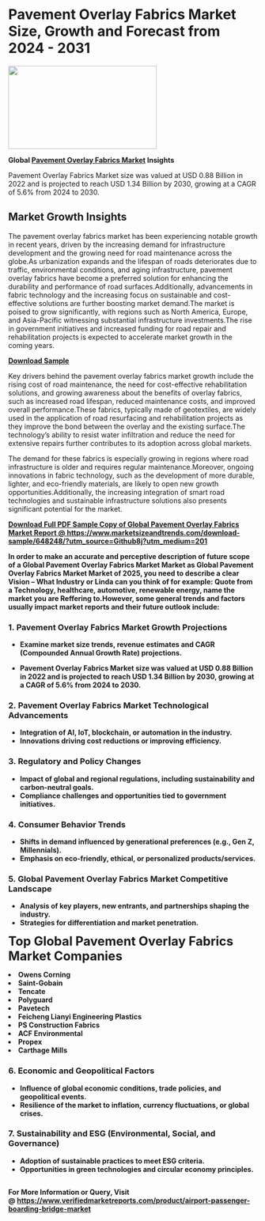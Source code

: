 <H1>Pavement Overlay Fabrics Market Size, Growth and Forecast from 2024 - 2031</H1><img class="aligncenter size-medium wp-image-584254" src="https://thirdeyenews.in/wp-content/uploads/2024/09/Global-Market-Research-300x168.jpeg" alt="" width="300" height="168" /><p><strong>Global&nbsp;<a href="https://www.marketsizeandtrends.com/download-sample/648248/?utm_source=Github8j?utm_medium=201">Pavement Overlay Fabrics Market</a> Insights</strong></p><p>Pavement Overlay Fabrics Market size was valued at USD 0.88 Billion in 2022 and is projected to reach USD 1.34 Billion by 2030, growing at a CAGR of 5.6% from 2024 to 2030.</p><p><h2>Market Growth Insights</h2> <p>The pavement overlay fabrics market has been experiencing notable growth in recent years, driven by the increasing demand for infrastructure development and the growing need for road maintenance across the globe.As urbanization expands and the lifespan of roads deteriorates due to traffic, environmental conditions, and aging infrastructure, pavement overlay fabrics have become a preferred solution for enhancing the durability and performance of road surfaces.Additionally, advancements in fabric technology and the increasing focus on sustainable and cost-effective solutions are further boosting market demand.The market is poised to grow significantly, with regions such as North America, Europe, and Asia-Pacific witnessing substantial infrastructure investments.The rise in government initiatives and increased funding for road repair and rehabilitation projects is expected to accelerate market growth in the coming years.</p> <p><strong><a href="#">Download Sample</a></strong></p> <p>Key drivers behind the pavement overlay fabrics market growth include the rising cost of road maintenance, the need for cost-effective rehabilitation solutions, and growing awareness about the benefits of overlay fabrics, such as increased road lifespan, reduced maintenance costs, and improved overall performance.These fabrics, typically made of geotextiles, are widely used in the application of road resurfacing and rehabilitation projects as they improve the bond between the overlay and the existing surface.The technology’s ability to resist water infiltration and reduce the need for extensive repairs further contributes to its adoption across global markets.</p> <p>The demand for these fabrics is especially growing in regions where road infrastructure is older and requires regular maintenance.Moreover, ongoing innovations in fabric technology, such as the development of more durable, lighter, and eco-friendly materials, are likely to open new growth opportunities.Additionally, the increasing integration of smart road technologies and sustainable infrastructure solutions also presents significant potential for the market.</p> <p><strong><a href="#"></p><p><span class=""><strong>Download Full PDF Sample Copy of Global Pavement Overlay Fabrics Market Report</strong> @ <a href="https://www.marketsizeandtrends.com/download-sample/648248/?utm_source=Github8j?utm_medium=201" target="_blank">https://www.marketsizeandtrends.com/download-sample/648248/?utm_source=Github8j?utm_medium=201</a></span></p><p>In order to make an accurate and perceptive description of future scope of a Global&nbsp;Pavement Overlay Fabrics Market Market as Global&nbsp;Pavement Overlay Fabrics Market Market of 2025, you need to describe a clear Vision &ndash; What Industry or Linda can you think of for example: Quote from a Technology, healthcare, automotive, renewable energy, name the market you are Reffering to.However, some general trends and factors usually impact market reports and their future outlook include:</p><h3>1.&nbsp;<strong>Pavement Overlay Fabrics Market Growth Projections</strong></h3><ul><li>Examine market size trends, revenue estimates and CAGR (Compounded Annual Growth Rate) projections.</li><li><p>Pavement Overlay Fabrics Market size was valued at USD 0.88 Billion in 2022 and is projected to reach USD 1.34 Billion by 2030, growing at a CAGR of 5.6% from 2024 to 2030.</p></li></ul><h3>2.&nbsp;<strong>Pavement Overlay Fabrics Market Technological Advancements</strong></h3><ul><li>Integration of AI, IoT, blockchain, or automation in the industry.</li><li>Innovations driving cost reductions or improving efficiency.</li></ul><h3>3.&nbsp;<strong>Regulatory and Policy Changes</strong></h3><ul><li>Impact of global and regional regulations, including sustainability and carbon-neutral goals.</li><li>Compliance challenges and opportunities tied to government initiatives.</li></ul><h3>4.&nbsp;<strong>Consumer Behavior Trends</strong></h3><ul><li>Shifts in demand influenced by generational preferences (e.g., Gen Z, Millennials).</li><li>Emphasis on eco-friendly, ethical, or personalized products/services.</li></ul><h3>5.&nbsp;<strong>Global Pavement Overlay Fabrics Market Competitive Landscape</strong></h3><ul><li>Analysis of key players, new entrants, and partnerships shaping the industry.</li><li>Strategies for differentiation and market penetration.</li></ul><p data-pm-slice="1 1 []"><span style="color: inherit; font-family: inherit; font-size: 25px;">Top Global Pavement Overlay Fabrics Market Companies</span></p><div class="" data-test-id=""><p><li>Owens Corning</li><li> Saint-Gobain</li><li> Tencate</li><li> Polyguard</li><li> Pavetech</li><li> Feicheng Lianyi Engineering Plastics</li><li> PS Construction Fabrics</li><li> ACF Environmental</li><li> Propex</li><li> Carthage Mills</li></p></div><h3>6.&nbsp;<strong>Economic and Geopolitical Factors</strong></h3><ul><li>Influence of global economic conditions, trade policies, and geopolitical events.</li><li>Resilience of the market to inflation, currency fluctuations, or global crises.</li></ul><h3>7.&nbsp;<strong>Sustainability and ESG (Environmental, Social, and Governance)</strong></h3><ul><li>Adoption of sustainable practices to meet ESG criteria.</li><li>Opportunities in green technologies and circular economy principles.</li></ul><h2><strong style="font-size: 14px;">For More Information or Query, Visit @&nbsp;</strong><a style="background-color: #ffffff; font-size: 14px;" href="https://www.marketsizeandtrends.com/report/pavement-overlay-fabrics-market/" target="_blank">https://www.verifiedmarketreports.com/product/airport-passenger-boarding-bridge-market</a></h2>